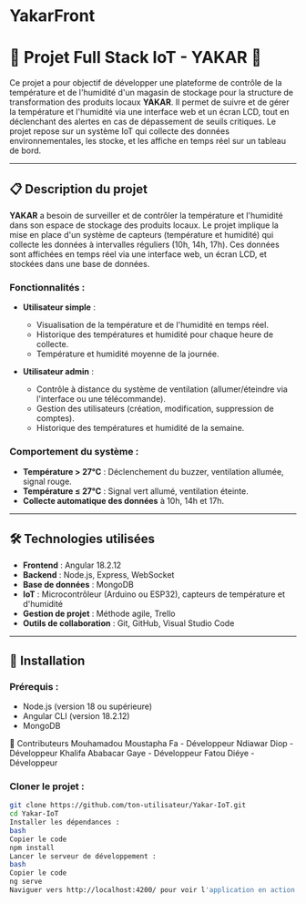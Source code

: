 # YakarFront

# 🌱 **Projet Full Stack IoT - YAKAR** 🌱

Ce projet a pour objectif de développer une plateforme de contrôle de la température et de l'humidité d'un magasin de stockage pour la structure de transformation des produits locaux **YAKAR**. Il permet de suivre et de gérer la température et l'humidité via une interface web et un écran LCD, tout en déclenchant des alertes en cas de dépassement de seuils critiques. Le projet repose sur un système IoT qui collecte des données environnementales, les stocke, et les affiche en temps réel sur un tableau de bord.

---

## 📋 **Description du projet**

**YAKAR** a besoin de surveiller et de contrôler la température et l'humidité dans son espace de stockage des produits locaux. Le projet implique la mise en place d'un système de capteurs (température et humidité) qui collecte les données à intervalles réguliers (10h, 14h, 17h). Ces données sont affichées en temps réel via une interface web, un écran LCD, et stockées dans une base de données.

### Fonctionnalités :

- **Utilisateur simple** :
  - Visualisation de la température et de l'humidité en temps réel.
  - Historique des températures et humidité pour chaque heure de collecte.
  - Température et humidité moyenne de la journée.

- **Utilisateur admin** :
  - Contrôle à distance du système de ventilation (allumer/éteindre via l'interface ou une télécommande).
  - Gestion des utilisateurs (création, modification, suppression de comptes).
  - Historique des températures et humidité de la semaine.

### Comportement du système :
- **Température > 27°C** : Déclenchement du buzzer, ventilation allumée, signal rouge.
- **Température ≤ 27°C** : Signal vert allumé, ventilation éteinte.
- **Collecte automatique des données** à 10h, 14h et 17h.

---

## 🛠 **Technologies utilisées**

- **Frontend** : Angular 18.2.12
- **Backend** : Node.js, Express, WebSocket
- **Base de données** : MongoDB
- **IoT** : Microcontrôleur (Arduino ou ESP32), capteurs de température et d'humidité
- **Gestion de projet** : Méthode agile, Trello
- **Outils de collaboration** : Git, GitHub, Visual Studio Code

---

## 🚀 **Installation**

### Prérequis :

- Node.js (version 18 ou supérieure)
- Angular CLI (version 18.2.12)
- MongoDB


👥 Contributeurs
Mouhamadou Moustapha Fa - Développeur
Ndiawar Diop - Développeur
Khalifa Ababacar Gaye - Développeur
Fatou Diéye - Développeur

### Cloner le projet :

```bash
git clone https://github.com/ton-utilisateur/Yakar-IoT.git
cd Yakar-IoT
Installer les dépendances :
bash
Copier le code
npm install
Lancer le serveur de développement :
bash
Copier le code
ng serve
Naviguer vers http://localhost:4200/ pour voir l'application en action.
